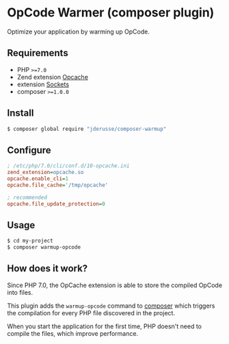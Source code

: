 # OpCode Warmer (composer plugin)

Optimize your application by warming up OpCode.

## Requirements

- PHP `>=7.0`
- Zend extension [Opcache](http://php.net/manual/en/book.opcache.php)
- extension [Sockets](http://php.net/manual/en/book.sockets.php)
- composer `>=1.0.0`

## Install

```bash
$ composer global require "jderusse/composer-warmup"
```

## Configure

```ini
; /etc/php/7.0/cli/conf.d/10-opcache.ini
zend_extension=opcache.so
opcache.enable_cli=1
opcache.file_cache='/tmp/opcache'

; recommended
opcache.file_update_protection=0
```

## Usage

```bash
$ cd my-project
$ composer warmup-opcode
```

## How does it work?

Since PHP 7.0, the OpCache extension is able to store the compiled OpCode into
files.

This plugin adds the `warmup-opcode` command to
[composer](https://getcomposer.org/) which triggers the compilation for every
PHP file discovered in the project.

When you start the application for the first time, PHP doesn't need to compile
the files, which improve performance.
